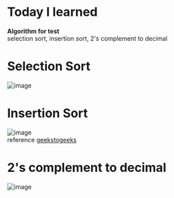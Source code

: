 # Today I learned
**Algorithm for test**<br>
selection sort, insertion sort, 2's complement to decimal 
<br>
# Selection Sort
![image](https://user-images.githubusercontent.com/35374344/38815818-bb22d916-41cf-11e8-8363-beb94d6a9dc9.png)
<br>
# Insertion Sort
![image](https://user-images.githubusercontent.com/35374344/38815555-30f6a178-41cf-11e8-8597-e6b69e0a7710.png)<Br>
reference [geekstogeeks](https://www.geeksforgeeks.org/insertion-sort/)
<br>
# 2's complement to decimal
![image](https://user-images.githubusercontent.com/35374344/38815971-0d861290-41d0-11e8-9cbb-a2df58d03d88.png)
